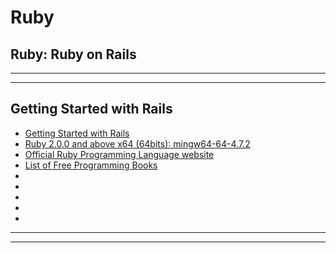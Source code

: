 # Ruby
## Ruby: Ruby on Rails

***
***

## Getting Started with Rails

* [Getting Started with Rails](http://guides.rubyonrails.org/getting_started.html)
* [Ruby 2.0.0 and above x64 (64bits): mingw64-64-4.7.2](http://rubyinstaller.org/downloads/)
* [Official Ruby Programming Language website](https://www.ruby-lang.org/en/documentation/)
* [List of Free Programming Books](https://github.com/vhf/free-programming-books/blob/master/free-programming-books.md#ruby)
* []()
* []()
* []()
* []()
* []()

***
***

